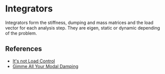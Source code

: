 Integrators
===========

Integrators form the stiffness, dumping and mass matrices and the load vector for each analysis step. They are eigen, static or dynamic depending of the problem.


## References
 - [It's not Load Control](https://portwooddigital.com/2021/02/07/its-not-load-control/)
 - [Gimme All Your Modal Damping](https://portwooddigital.com/2022/04/03/gimme-all-your-modal-damping/)
